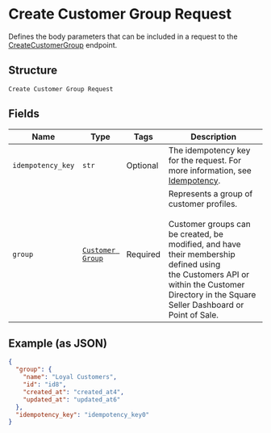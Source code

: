
# Create Customer Group Request

Defines the body parameters that can be included in a request to the
[CreateCustomerGroup](../../doc/api/customer-groups.md#create-customer-group) endpoint.

## Structure

`Create Customer Group Request`

## Fields

| Name | Type | Tags | Description |
|  --- | --- | --- | --- |
| `idempotency_key` | `str` | Optional | The idempotency key for the request. For more information, see [Idempotency](https://developer.squareup.com/docs/build-basics/common-api-patterns/idempotency). |
| `group` | [`Customer Group`](../../doc/models/customer-group.md) | Required | Represents a group of customer profiles.<br><br>Customer groups can be created, be modified, and have their membership defined using<br>the Customers API or within the Customer Directory in the Square Seller Dashboard or Point of Sale. |

## Example (as JSON)

```json
{
  "group": {
    "name": "Loyal Customers",
    "id": "id8",
    "created_at": "created_at4",
    "updated_at": "updated_at6"
  },
  "idempotency_key": "idempotency_key0"
}
```

